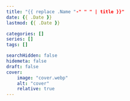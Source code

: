 ```yaml
---
title: "{{ replace .Name "-" " " | title }}"
date: {{ .Date }}
lastmod: {{ .Date }}

categories: []
series: []
tags: []

searchHidden: false
hidemeta: false
draft: false
cover:
    image: "cover.webp"
    alt: "cover"
    relative: true
---
```


